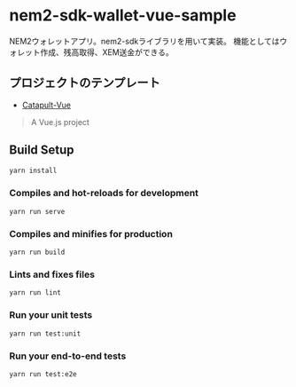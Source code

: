 # nem2-sdk-wallet-vue-sample
NEM2ウォレットアプリ。nem2-sdkライブラリを用いて実装。
機能としてはウォレット作成、残高取得、XEM送金ができる。

## プロジェクトのテンプレート
- [Catapult-Vue](https://github.com/luxtagofficial/Catapult-Vue)

> A Vue.js project

## Build Setup

```bash
yarn install
```

### Compiles and hot-reloads for development
```
yarn run serve
```

### Compiles and minifies for production
```
yarn run build
```

### Lints and fixes files
```
yarn run lint
```

### Run your unit tests
```
yarn run test:unit
```

### Run your end-to-end tests
```
yarn run test:e2e
```
